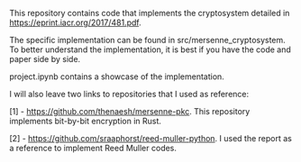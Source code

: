 This repository contains code that implements the cryptosystem detailed in https://eprint.iacr.org/2017/481.pdf.

The specific implementation can be found in src/mersenne_cryptosystem. To better understand the implementation, it is best if you have the code and paper side by side.

project.ipynb contains a showcase of the implementation.

I will also leave two links to repositories that I used as reference:

[1] - https://github.com/thenaesh/mersenne-pkc. This repository implements bit-by-bit encryption in Rust.

[2] - https://github.com/sraaphorst/reed-muller-python. I used the report as a reference to implement Reed Muller codes.
